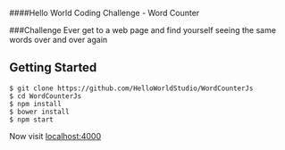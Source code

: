 ####Hello World Coding Challenge - Word Counter

###Challenge
Ever get to a web page and find yourself seeing the same words over and over again

## Getting Started

```
$ git clone https://github.com/HelloWorldStudio/WordCounterJs
$ cd WordCounterJs
$ npm install
$ bower install
$ npm start
```

Now visit [localhost:4000](http://localhost:4000/)
